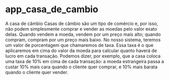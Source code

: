 # app_casa_de_cambio
A casa de câmbio
Casas de câmbio são um tipo de comércio e, por isso, não podem simplesmente comprar e
vender as moedas pelo valor exato delas. Quando vendem a moeda, vendem por um preço
mais alto; quando compram, compram por um preço mais baixo.
No nosso sistema, teremos um valor de porcentagem que chamaremos de taxa. Essa taxa é
o que aplicaremos em cima do valor da moeda para calcular quanto haverá de lucro em cada
transação. Podemos dizer, por exemplo, que a casa coloca uma taxa de 10% em cima de cada
transação: a moeda estrangeira passa a custar 10% mais cara quando o cliente quer comprar,
e 10% mais barata quando o cliente quer vender.
